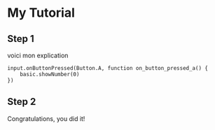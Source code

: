 # My Tutorial

## Step 1

voici mon explication

```blocks
input.onButtonPressed(Button.A, function on_button_pressed_a() {
    basic.showNumber(0)
})
```
## Step 2

Congratulations, you did it!

<script src="https://makecode.com/gh-pages-embed.js"></script><script>makeCodeRender("{{ site.makecode.home_url }}", "{{ site.github.owner_name }}/{{ site.github.repository_name }}");</script>
